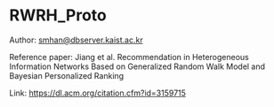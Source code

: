 # RWRH_Proto

Author: smhan@dbserver.kaist.ac.kr

Reference paper: Jiang et al. Recommendation in Heterogeneous Information Networks Based on Generalized Random Walk Model and Bayesian Personalized Ranking

Link: https://dl.acm.org/citation.cfm?id=3159715
